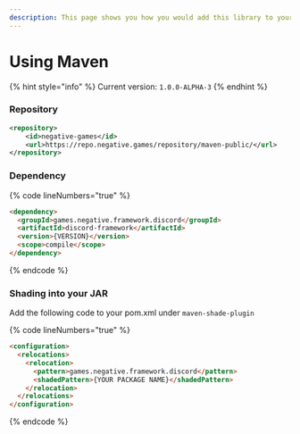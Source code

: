```yaml
---
description: This page shows you how you would add this library to your Maven Project!
---
```


# Using Maven

{% hint style="info" %}
Current version: `1.0.0-ALPHA-3`
{% endhint %}

### Repository

```xml
<repository>     
    <id>negative-games</id>
    <url>https://repo.negative.games/repository/maven-public/</url>
</repository>
```

### Dependency

{% code lineNumbers="true" %}
```markdown
<dependency>
  <groupId>games.negative.framework.discord</groupId>
  <artifactId>discord-framework</artifactId>
  <version>{VERSION}</version>
  <scope>compile</scope>
</dependency>
```
{% endcode %}

### Shading into your JAR

Add the following code to your pom.xml under `maven-shade-plugin`

{% code lineNumbers="true" %}
```markdown
<configuration>
  <relocations>
    <relocation>
      <pattern>games.negative.framework.discord</pattern>
      <shadedPattern>{YOUR PACKAGE NAME}</shadedPattern>
    </relocation>
  </relocations>
</configuration>
```
{% endcode %}
